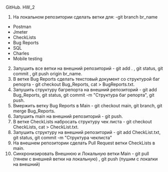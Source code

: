 GitHub. HW_2
1. На локальном репозитории сделать ветки для: -git branch br_name
- Postman
- Jmeter
- CheckLists
- Bug Reports
- SQL
- Charles
- Mobile testing

2. Запушить все ветки на внешний репозиторий - git add . , git status, git commit , git push origin br_name. 
3. В ветке Bug Reports сделать текстовый документ со структурой баг репорта - git checkout Bug_Reports, cat > BugReports.txt.
4. Запушить структуру багрепорта на внешний репозиторий - git add Bug_Reports, git status, git commit -m "Структура баг репорта", git push. 
5. Вмержить ветку Bug Reports в Main - git checkout main, git branch, git merge Bug_Reports.
6. Запушить main на внешний репозиторий - git push.
7. В ветке CheckLists набросать структуру чек листа - git checkout CheckLists, cat > CheckList.txt.
8. Запушить структуру на внешний репозиторий - git add CheckList.txt, git status, git commit -m "Структура чеклиста"
9. На внешнем репозитории сделать Pull Request ветки CheckLists в main.
10. Синхронизировать Внешнюю и Локальную ветки Main - git pull (тянем с внешней ветки на локальную) , git push (пушим с локалки на внешний)
